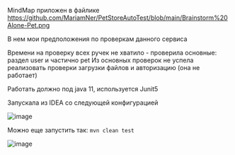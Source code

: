 MindMap приложен в файлике https://github.com/MariamNer/PetStoreAutoTest/blob/main/Brainstorm%20Alone-Pet.png

В нем мои предположения по проверкам данного сервиса

Времени на проверку всех ручек не хватило - проверила основные: раздел user и частично pet
Из основных проверок не успела реализовать проверки загрузки файлов и авторизацию (она не работает)

Работать должно под java 11, используется Junit5

Запускала из IDEA со следующей конфигурацией

![image](https://github.com/user-attachments/assets/620c5f36-ab2a-41c3-8f35-18f4c4b02acc)

Можно еще запустить так: `mvn clean test`

![image](https://github.com/user-attachments/assets/df42950b-d1c5-442a-8f50-6cc548e874c9)
